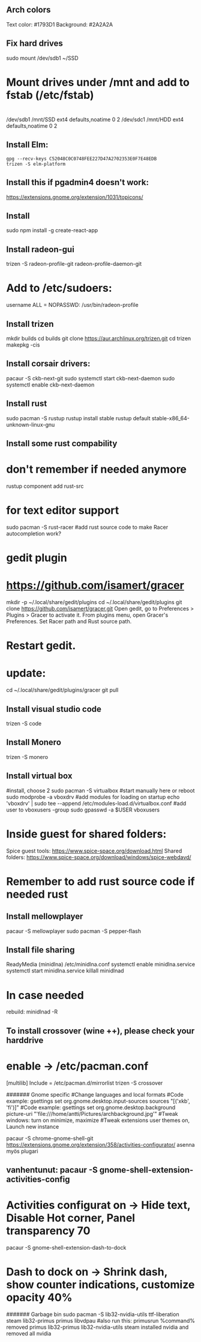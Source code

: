 ## Arch colors
Text color: #1793D1
Background: #2A2A2A

## Fix hard drives
sudo mount /dev/sdb1 ~/SSD
# Mount drives under /mnt and add to fstab (/etc/fstab)
# <device>	<dir>		<type>    <options>             <dump> <fsck>
/dev/sdb1	/mnt/SSD	ext4      defaults,noatime      0      2
/dev/sdc1	/mnt/HDD	ext4      defaults,noatime      0      2

## Install Elm:
```
gpg --recv-keys C52048C0C0748FEE227D47A2702353E0F7E48EDB
trizen -S elm-platform
```

## Install this if pgadmin4 doesn't work:
https://extensions.gnome.org/extension/1031/topicons/

## Install
sudo npm install -g create-react-app

## Install radeon-gui
trizen -S radeon-profile-git radeon-profile-daemon-git
# Add to /etc/sudoers:
username ALL = NOPASSWD: /usr/bin/radeon-profile

## Install trizen
mkdir builds 
cd builds
git clone https://aur.archlinux.org/trizen.git
cd trizen
makepkg -cis

## Install corsair drivers:
pacaur -S ckb-next-git
sudo systemctl start ckb-next-daemon
sudo systemctl enable ckb-next-daemon


## Install rust
sudo pacman -S rustup
rustup install stable
rustup default stable-x86_64-unknown-linux-gnu

## Install some rust compability
# don't remember if needed anymore
rustup component add rust-src
# for text editor support
sudo pacman -S rust-racer
#add rust source code to make Racer autocompletion work?
# gedit plugin
# https://github.com/isamert/gracer
mkdir -p ~/.local/share/gedit/plugins
cd ~/.local/share/gedit/plugins
git clone https://github.com/isamert/gracer.git
Open gedit, go to Preferences > Plugins > Gracer to activate it.
From plugins menu, open Gracer's Preferences.
Set Racer path and Rust source path.
# Restart gedit.
# update:
cd ~/.local/share/gedit/plugins/gracer
git pull

## Install visual studio code
trizen -S code

## Install Monero
trizen -S monero

## Install virtual box
#install, choose 2
sudo pacman -S virtualbox
#start manually here or reboot
sudo modprobe -a vboxdrv
#add modules for loading on startup
echo 'vboxdrv' | sudo tee --append /etc/modules-load.d/virtualbox.conf
#add user to vboxusers -group
sudo gpasswd -a $USER vboxusers
# Inside guest for shared folders:
Spice guest tools:
https://www.spice-space.org/download.html
Shared folders:
https://www.spice-space.org/download/windows/spice-webdavd/
# Remember to add rust source code if needed rust

## Install mellowplayer
pacaur -S mellowplayer
sudo pacman -S pepper-flash

## Install file sharing
ReadyMedia (minidlna)
/etc/minidlna.conf
systemctl enable minidlna.service
systemctl start minidlna.service
killall minidlnad
# In case needed
rebuild:
minidlnad -R

## To install crossover (wine ++), please check your harddrive
# enable -> /etc/pacman.conf 
[multilib]
Include = /etc/pacman.d/mirrorlist
trizen -S crossover


####### Gnome specific
#Change languages and local formats
#Code example: gsettings set org.gnome.desktop.input-sources sources "[('xkb', 'fi')]"
#Code example: gsettings set org.gnome.desktop.background picture-uri "'file:///home/antti/Pictures/archbackground.jpg'"
#Tweak windows: turn on minimize, maximize
#Tweak extensions user themes on, Launch new instance

pacaur -S chrome-gnome-shell-git
https://extensions.gnome.org/extension/358/activities-configurator/
asenna myös plugari
## vanhentunut: pacaur -S gnome-shell-extension-activities-config
# Activities configurat on -> Hide text, Disable Hot corner, Panel transparency 70
pacaur -S gnome-shell-extension-dash-to-dock
# Dash to dock on -> Shrink dash, show counter indications, customize opacity 40%


####### Garbage bin
sudo pacman -S lib32-nvidia-utils ttf-liberation steam lib32-primus primus libvdpau
#also run this:
primusrun %command%
removed primus lib32-primus lib32-nvidia-utils steam
installed nvidia and removed all nvidia
